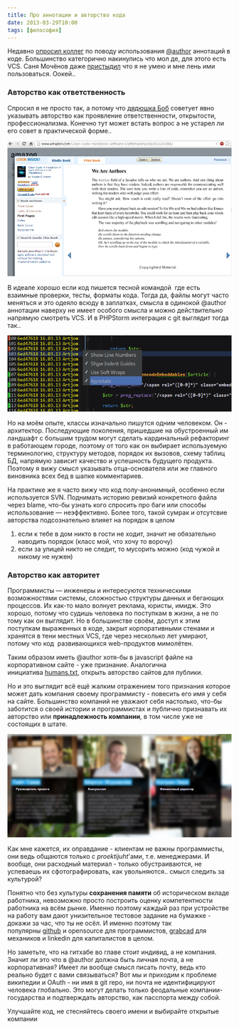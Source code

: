 ```yaml
---
title: Про аннотации и авторство кода
date: 2013-03-29T10:00
tags: [философия]
---
```


Недавно [опросил коллег](https://www.facebook.com/groups/219298153773/permalink/10151495718608774/) по поводу использования [@author](http://www.phpdoc.org/docs/latest/for-users/phpdoc/tags/author.html) аннотаций в коде. Большинство категорично накинулись что мол де, для этого есть VCS. Саня Мочёнов даже [пристыдил](https://vimeo.com/62849104#t=29m10s) что я не умею и мне лень ими пользоваться. Оокей..

<!-- truncate -->

### Авторство как ответственность

Спросил я не просто так, а потому что [дядюшка Боб](https://twitter.com/unclebobmartin) советует явно указывать авторство как проявление ответственности, открытости, профессионализма. Конечно тут может встать вопрос а не устарел ли его совет в практической форме..

![](../img/clean_code_author.png)

В идеале хорошо если код пишется тесной командой  где есть взаимные проверки, тесты, форматы кода. Тогда да, файлы могут часто меняться и это одеяло всюду в заплатках, смысла в одинокой @author аннотации наверху не имеет особого смысла и можно действительно напрямую смотреть VCS. И в PHPStorm интеграция с git выглядит тогда так..

![](../img/author_resolution_phpstorm_git.png)


Но на моём опыте, классы изначально пишутся одним человеком. Он - архитектор. Последующие поколения, пришедшие на обустроенный им ландшафт с большим трудом могут сделать кардинальный рефакторинг в работающем городе, поэтому от того как он выбирает используемую терминологию, структуру методов, порядок их вызовов, схему таблиц БД, напрямую зависит качество и успешность будущего продукта. Поэтому я вижу смысл указывать отца-основателя или же главного виновника всех бед в шапке комментариев.

На практике же я часто вижу что код полу-анонимный, особенно если используется SVN. Поднимать историю ревизий конкретного файла через blame, что-бы узнать кого спросить про баги или способы использование — неэффективно. Более того, такой сумрак и отсутсвие авторства подсознательно влияет на порядок в целом

1. если к тебе в дом никто в гости не ходит, значит не обязательно наводить порядок (класс мой, что хочу то ворочу)  
2. если за улицей никто не следит, то мусорить можно (код чужой и никому не нужен)

### Авторство как авторитет

Программисты — инженеры и интересуются техническими возможностями системы, сложностью структуры данных и бегающих процессов. Их как-то мало волнует реклама, юристы, имидж. Это хорошо, потому что судишь человека по поступкам в жизни, а не по тому как он выглядит. Но в большинстве своём, доступ к этим поступкам выраженных в коде, закрыт корпоративными стенами и хранятся в тени местных VCS, где через несколько лет умирают, потому что код  развивающихся web-продуктов мимолётен.

Таким образом иметь @author хотя-бы в javascript файле на корпоративном сайте - уже признание. Аналогична инициатива [humans.txt](http://humanstxt.org/RU), открыть авторство сайтов для публики. 

Но и это выглядит всё ещё жалким отражением того признания которое может дать компания своему программисту - повесить его имя у себя на сайте. Большинство компаний не уважают себя настолько, что-бы заботится о своей истории и программистах и публично признавать их авторство или **принадлежность компании**, в том числе уже не состоящих в штате.

![](../img/programmers_forgotten.jpg)


Как мне кажется, их оправдание - клиентам не важны программисты, они ведь общаются только с _proektijuht_'ами, т.е. менеджерами. И вообще, они расходный материал - только обустраиваются, не успеваешь их сфотографировать, как увольняются.. смысл следить за культурой?

Понятно что без культуры **сохранения памяти** об историческом вкладе работника, невозможно просто построить оценку компетентности работника на всём рынке. Именно поэтому каждый раз при устройстве на работу вам дают унизительное тестовое задание на бумажке - докажи за час, что ты не осёл. И именно поэтому так популярны [github](https://github.com/) и opensource для программистов, [grabcad](http://grabcad.com/) для механиков и linkedin для капиталистов в целом. 

Но заметьте, что на гитхабе во главе стоит индивид, а не компания. Значит ли это что в @author должна быть личная почта, а не корпоративная? Имеет ли вообще смысл писать почту, ведь кто реально будет с вами связываться? Вот мы и приходим к проблеме википедии и OAuth - ни имя в git repo, ни почта не идентифицируют человека глобально. Это могут делать только феодальные компании-государства и подтверждать авторство, как пасспорта между собой.

Улучшайте код, не стесняйтесь своего имени и выбирайте открытые компании